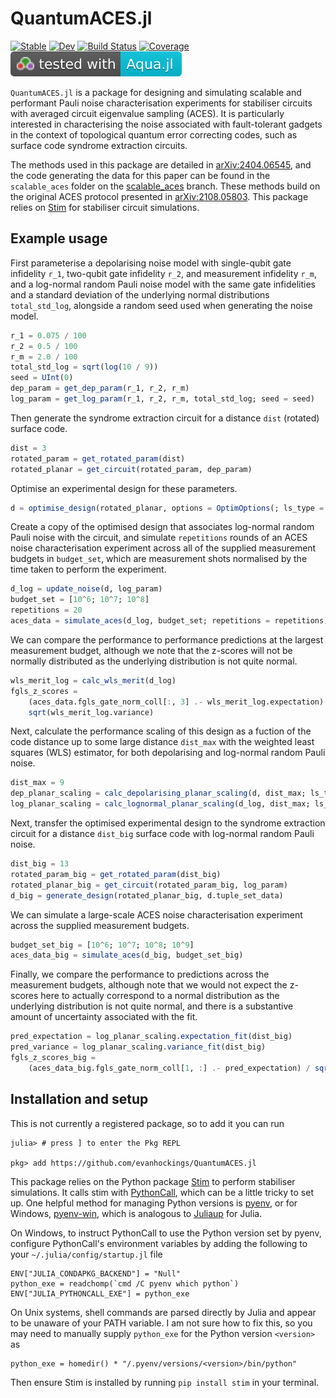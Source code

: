 # QuantumACES.jl

[![Stable](https://img.shields.io/badge/docs-stable-blue.svg)](https://evanhockings.github.io/QuantumACES.jl/stable/)
[![Dev](https://img.shields.io/badge/docs-dev-blue.svg)](https://evanhockings.github.io/QuantumACES.jl/dev/)
[![Build Status](https://github.com/evanhockings/QuantumACES.jl/actions/workflows/CI.yml/badge.svg?branch=main)](https://github.com/evanhockings/QuantumACES.jl/actions/workflows/CI.yml?query=branch%3Amain)
[![Coverage](https://codecov.io/gh/evanhockings/QuantumACES.jl/branch/main/graph/badge.svg)](https://codecov.io/gh/evanhockings/QuantumACES.jl)
[![Aqua QA](https://raw.githubusercontent.com/JuliaTesting/Aqua.jl/master/badge.svg)](https://github.com/JuliaTesting/Aqua.jl)

`QuantumACES.jl` is a package for designing and simulating scalable and performant Pauli noise characterisation experiments for stabiliser circuits with averaged circuit eigenvalue sampling (ACES).
It is particularly interested in characterising the noise associated with fault-tolerant gadgets in the context of topological quantum error correcting codes, such as surface code syndrome extraction circuits.

The methods used in this package are detailed in [arXiv:2404.06545](https://arxiv.org/abs/2404.06545), and the code generating the data for this paper can be found in the `scalable_aces` folder on the [scalable_aces](https://github.com/evanhockings/QuantumACES.jl/tree/scalable_aces) branch.
These methods build on the original ACES protocol presented in [arXiv:2108.05803](https://arxiv.org/abs/2108.05803).
This package relies on [Stim](https://github.com/quantumlib/Stim) for stabiliser circuit simulations.

## Example usage

First parameterise a depolarising noise model with single-qubit gate infidelity `r_1`, two-qubit gate infidelity `r_2`, and measurement infidelity `r_m`, and a log-normal random Pauli noise model with the same gate infidelities and a standard deviation of the underlying normal distributions `total_std_log`, alongside a random seed used when generating the noise model.

```julia
r_1 = 0.075 / 100
r_2 = 0.5 / 100
r_m = 2.0 / 100
total_std_log = sqrt(log(10 / 9))
seed = UInt(0)
dep_param = get_dep_param(r_1, r_2, r_m)
log_param = get_log_param(r_1, r_2, r_m, total_std_log; seed = seed)
```

Then generate the syndrome extraction circuit for a distance `dist` (rotated) surface code.

```julia
dist = 3
rotated_param = get_rotated_param(dist)
rotated_planar = get_circuit(rotated_param, dep_param)
```

Optimise an experimental design for these parameters.

```julia
d = optimise_design(rotated_planar, options = OptimOptions(; ls_type = :wls, seed = seed))
```

Create a copy of the optimised design that associates log-normal random Pauli noise with the circuit, and simulate `repetitions` rounds of an ACES noise characterisation experiment across all of the supplied measurement budgets in `budget_set`, which are measurement shots normalised by the time taken to perform the experiment.

```julia
d_log = update_noise(d, log_param)
budget_set = [10^6; 10^7; 10^8]
repetitions = 20
aces_data = simulate_aces(d_log, budget_set; repetitions = repetitions)
```

We can compare the performance to performance predictions at the largest measurement budget, although we note that the z-scores will not be normally distributed as the underlying distribution is not quite normal.

```julia
wls_merit_log = calc_wls_merit(d_log)
fgls_z_scores =
    (aces_data.fgls_gate_norm_coll[:, 3] .- wls_merit_log.expectation) /
    sqrt(wls_merit_log.variance)
```

Next, calculate the performance scaling of this design as a fuction of the code distance up to some large distance `dist_max` with the weighted least squares (WLS) estimator, for both depolarising and log-normal random Pauli noise.

```julia
dist_max = 9
dep_planar_scaling = calc_depolarising_planar_scaling(d, dist_max; ls_type = :wls)
log_planar_scaling = calc_lognormal_planar_scaling(d_log, dist_max; ls_type = :wls, seed = seed)
```

Next, transfer the optimised experimental design to the syndrome extraction circuit for a distance `dist_big` surface code with log-normal random Pauli noise.

```julia
dist_big = 13
rotated_param_big = get_rotated_param(dist_big)
rotated_planar_big = get_circuit(rotated_param_big, log_param)
d_big = generate_design(rotated_planar_big, d.tuple_set_data)
```

We can simulate a large-scale ACES noise characterisation experiment across the supplied measurement budgets.

```julia
budget_set_big = [10^6; 10^7; 10^8; 10^9]
aces_data_big = simulate_aces(d_big, budget_set_big)
```

Finally, we compare the performance to predictions across the measurement budgets, although note that we would not expect the z-scores here to actually correspond to a normal distribution as the underlying distribution is not quite normal, and there is a substantive amount of uncertainty associated with the fit.

```julia
pred_expectation = log_planar_scaling.expectation_fit(dist_big)
pred_variance = log_planar_scaling.variance_fit(dist_big)
fgls_z_scores_big =
    (aces_data_big.fgls_gate_norm_coll[1, :] .- pred_expectation) / sqrt(pred_variance)
```

## Installation and setup

This is not currently a registered package, so to add it you can run

```
julia> # press ] to enter the Pkg REPL

pkg> add https://github.com/evanhockings/QuantumACES.jl
```

This package relies on the Python package [Stim](https://github.com/quantumlib/Stim) to perform stabiliser simulations.
It calls stim with [PythonCall](https://github.com/JuliaPy/PythonCall.jl), which can be a little tricky to set up.
One helpful method for managing Python versions is [pyenv](https://github.com/pyenv/pyenv), or for Windows, [pyenv-win](https://github.com/pyenv-win/pyenv-win), which is analogous to [Juliaup](https://github.com/JuliaLang/juliaup) for Julia.

On Windows, to instruct PythonCall to use the Python version set by pyenv, configure PythonCall's environment variables by adding the following to your `~/.julia/config/startup.jl` file

```
ENV["JULIA_CONDAPKG_BACKEND"] = "Null"
python_exe = readchomp(`cmd /C pyenv which python`)
ENV["JULIA_PYTHONCALL_EXE"] = python_exe
```

On Unix systems, shell commands are parsed directly by Julia and appear to be unaware of your PATH variable.
I am not sure how to fix this, so you may need to manually supply `python_exe` for the Python version `<version>` as

```
python_exe = homedir() * "/.pyenv/versions/<version>/bin/python"
```

Then ensure Stim is installed by running `pip install stim` in your terminal.
